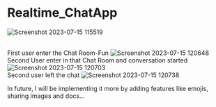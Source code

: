 # Realtime_ChatApp

![Screenshot 2023-07-15 115519](https://github.com/Rashmisingh-18/Realtime_Chat/assets/90052358/a2a70f8c-3453-444b-a135-84a29d940c2f)

<br>First user enter the Chat Room-Fun
![Screenshot 2023-07-15 120648](https://github.com/Rashmisingh-18/Realtime_Chat/assets/90052358/d4b32f35-d72d-4cc2-a957-e0d555aeb2ce)
<br>Second User enter in that Chat Room and conversation started
![Screenshot 2023-07-15 120703](https://github.com/Rashmisingh-18/Realtime_Chat/assets/90052358/93e1206c-3532-477a-b1e6-04e8b8cfdc11)
<br>Second user left the chat
![Screenshot 2023-07-15 120738](https://github.com/Rashmisingh-18/Realtime_Chat/assets/90052358/b69e5406-91ca-4c73-8987-74d78f8e94a9)

In future, I will be implementing it more by adding features like emojis, sharing images and docs...
